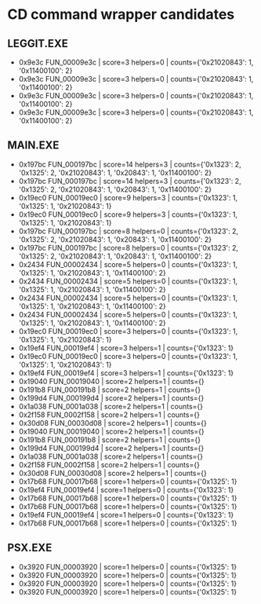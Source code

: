 # CD command wrapper candidates

## LEGGIT.EXE

- 0x9e3c FUN_00009e3c | score=3 helpers=0 | counts={'0x21020843': 1, '0x11400100': 2}
- 0x9e3c FUN_00009e3c | score=3 helpers=0 | counts={'0x21020843': 1, '0x11400100': 2}
- 0x9e3c FUN_00009e3c | score=3 helpers=0 | counts={'0x21020843': 1, '0x11400100': 2}
- 0x9e3c FUN_00009e3c | score=3 helpers=0 | counts={'0x21020843': 1, '0x11400100': 2}

## MAIN.EXE

- 0x197bc FUN_000197bc | score=14 helpers=3 | counts={'0x1323': 2, '0x1325': 2, '0x21020843': 1, '0x20843': 1, '0x11400100': 2}
- 0x197bc FUN_000197bc | score=14 helpers=3 | counts={'0x1323': 2, '0x1325': 2, '0x21020843': 1, '0x20843': 1, '0x11400100': 2}
- 0x19ec0 FUN_00019ec0 | score=9 helpers=3 | counts={'0x1323': 1, '0x1325': 1, '0x21020843': 1}
- 0x19ec0 FUN_00019ec0 | score=9 helpers=3 | counts={'0x1323': 1, '0x1325': 1, '0x21020843': 1}
- 0x197bc FUN_000197bc | score=8 helpers=0 | counts={'0x1323': 2, '0x1325': 2, '0x21020843': 1, '0x20843': 1, '0x11400100': 2}
- 0x197bc FUN_000197bc | score=8 helpers=0 | counts={'0x1323': 2, '0x1325': 2, '0x21020843': 1, '0x20843': 1, '0x11400100': 2}
- 0x2434 FUN_00002434 | score=5 helpers=0 | counts={'0x1323': 1, '0x1325': 1, '0x21020843': 1, '0x11400100': 2}
- 0x2434 FUN_00002434 | score=5 helpers=0 | counts={'0x1323': 1, '0x1325': 1, '0x21020843': 1, '0x11400100': 2}
- 0x2434 FUN_00002434 | score=5 helpers=0 | counts={'0x1323': 1, '0x1325': 1, '0x21020843': 1, '0x11400100': 2}
- 0x2434 FUN_00002434 | score=5 helpers=0 | counts={'0x1323': 1, '0x1325': 1, '0x21020843': 1, '0x11400100': 2}
- 0x19ec0 FUN_00019ec0 | score=3 helpers=0 | counts={'0x1323': 1, '0x1325': 1, '0x21020843': 1}
- 0x19ef4 FUN_00019ef4 | score=3 helpers=1 | counts={'0x1323': 1}
- 0x19ec0 FUN_00019ec0 | score=3 helpers=0 | counts={'0x1323': 1, '0x1325': 1, '0x21020843': 1}
- 0x19ef4 FUN_00019ef4 | score=3 helpers=1 | counts={'0x1323': 1}
- 0x19040 FUN_00019040 | score=2 helpers=1 | counts={}
- 0x191b8 FUN_000191b8 | score=2 helpers=1 | counts={}
- 0x199d4 FUN_000199d4 | score=2 helpers=1 | counts={}
- 0x1a038 FUN_0001a038 | score=2 helpers=1 | counts={}
- 0x2f158 FUN_0002f158 | score=2 helpers=1 | counts={}
- 0x30d08 FUN_00030d08 | score=2 helpers=1 | counts={}
- 0x19040 FUN_00019040 | score=2 helpers=1 | counts={}
- 0x191b8 FUN_000191b8 | score=2 helpers=1 | counts={}
- 0x199d4 FUN_000199d4 | score=2 helpers=1 | counts={}
- 0x1a038 FUN_0001a038 | score=2 helpers=1 | counts={}
- 0x2f158 FUN_0002f158 | score=2 helpers=1 | counts={}
- 0x30d08 FUN_00030d08 | score=2 helpers=1 | counts={}
- 0x17b68 FUN_00017b68 | score=1 helpers=0 | counts={'0x1325': 1}
- 0x19ef4 FUN_00019ef4 | score=1 helpers=0 | counts={'0x1323': 1}
- 0x17b68 FUN_00017b68 | score=1 helpers=0 | counts={'0x1325': 1}
- 0x17b68 FUN_00017b68 | score=1 helpers=0 | counts={'0x1325': 1}
- 0x19ef4 FUN_00019ef4 | score=1 helpers=0 | counts={'0x1323': 1}
- 0x17b68 FUN_00017b68 | score=1 helpers=0 | counts={'0x1325': 1}

## PSX.EXE

- 0x3920 FUN_00003920 | score=1 helpers=0 | counts={'0x1325': 1}
- 0x3920 FUN_00003920 | score=1 helpers=0 | counts={'0x1325': 1}
- 0x3920 FUN_00003920 | score=1 helpers=0 | counts={'0x1325': 1}
- 0x3920 FUN_00003920 | score=1 helpers=0 | counts={'0x1325': 1}

